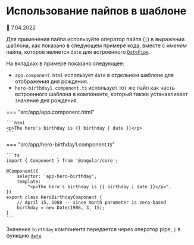 # Использование пайпов в шаблоне

:date: 7.04.2022

Для применения пайпа используйте оператор пайпа (`|`) в выражении шаблона, как показано в следующем примере кода, вместе с _именем_ пайпа, которое является `date` для встроенного [`DatePipe`](https://angular.io/api/common/DatePipe).

На вкладках в примере показано следующее:

-   `app.component.html` использует `date` в отдельном шаблоне для отображения дня рождения.
-   `hero-birthday1.component.ts` использует тот же пайп как часть встроенного шаблона в компоненте, который также устанавливает значение дня рождения.

=== "src/app/app.component.html"

    ```html
    <p>The hero's birthday is {{ birthday | date }}</p>
    ```

=== "src/app/hero-birthday1.component.ts"

    ```ts
    import { Component } from '@angular/core';

    @Component({
    	selector: 'app-hero-birthday',
    	template:
    		"<p>The hero's birthday is {{ birthday | date }}</p>",
    })
    export class HeroBirthdayComponent {
    	// April 15, 1988 -- since month parameter is zero-based
    	birthday = new Date(1988, 3, 15);
    }
    ```

Значение `birthday` компонента передается через оператор pipe, `|` в функцию [`date`](https://angular.io/api/common/DatePipe).
